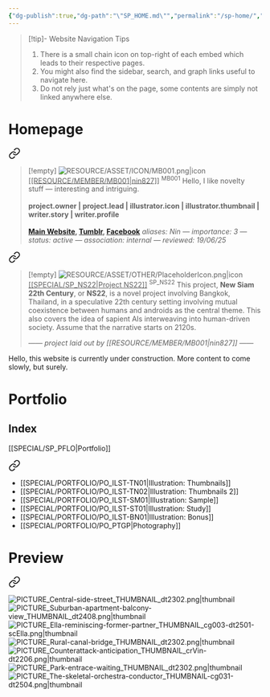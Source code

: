 ```yaml
---
{"dg-publish":true,"dg-path":"\"SP_HOME.md\"","permalink":"/sp-home/","title":"NS22 Homepage","tags":["-special","gardenEntry"]}
---
```


>[!tip]- Website Navigation Tips
> 1. There is a small chain icon on top-right of each embed which leads to their respective pages.
> 2. You might also find the sidebar, search, and graph links useful to navigate here.
> 3. Do not rely just what's on the page, some contents are simply not linked anywhere else.

# Homepage


<div class="transclusion internal-embed is-loaded"><a class="markdown-embed-link" href="/resource/member/mb-001/#profile" aria-label="Open link"><svg xmlns="http://www.w3.org/2000/svg" width="24" height="24" viewBox="0 0 24 24" fill="none" stroke="currentColor" stroke-width="2" stroke-linecap="round" stroke-linejoin="round" class="svg-icon lucide-link"><path d="M10 13a5 5 0 0 0 7.54.54l3-3a5 5 0 0 0-7.07-7.07l-1.72 1.71"></path><path d="M14 11a5 5 0 0 0-7.54-.54l-3 3a5 5 0 0 0 7.07 7.07l1.71-1.71"></path></svg></a><div class="markdown-embed">



>[!empty]
> ![RESOURCE/ASSET/ICON/MB001.png|icon](/img/user/RESOURCE/ASSET/ICON/MB001.png) <u class="title">[[RESOURCE/MEMBER/MB001\|nin827]]</u> <sup class="title">MB001</sup>
> Hello, I like novelty stuff — interesting and intriguing. <b><br><br>project.owner | project.lead | illustrator.icon | illustrator.thumbnail | writer.story | writer.profile</b> <b><br><br>[Main Website](https://nin827.github.io/), [Tumblr](https://www.tumblr.com/nin827), [Facebook](https://www.facebook.com/nin827)</b>
> <i class="small">aliases: Nin — importance: 3 — status: active — association: internal — reviewed: 19/06/25</i>

</div></div>


<div class="transclusion internal-embed is-loaded"><a class="markdown-embed-link" href="/special/sp-ns-22/#profile" aria-label="Open link"><svg xmlns="http://www.w3.org/2000/svg" width="24" height="24" viewBox="0 0 24 24" fill="none" stroke="currentColor" stroke-width="2" stroke-linecap="round" stroke-linejoin="round" class="svg-icon lucide-link"><path d="M10 13a5 5 0 0 0 7.54.54l3-3a5 5 0 0 0-7.07-7.07l-1.72 1.71"></path><path d="M14 11a5 5 0 0 0-7.54-.54l-3 3a5 5 0 0 0 7.07 7.07l1.71-1.71"></path></svg></a><div class="markdown-embed">



>[!empty]
> ![RESOURCE/ASSET/OTHER/PlaceholderIcon.png|icon](/img/user/RESOURCE/ASSET/OTHER/PlaceholderIcon.png) <u class="title">[[SPECIAL/SP_NS22\|Project NS22]]</u> <sup>SP_NS22</sup>
> This project, __New Siam 22th Century__, or __NS22__, is a novel project involving Bangkok, Thailand, in a speculative 22th century setting involving mutual coexistence between humans and androids as the central theme. This also covers the idea of sapient AIs interweaving into human-driven society. Assume that the narrative starts on 2120s.
> 
> <i class="small">—— project laid out by [[RESOURCE/MEMBER/MB001\|nin827]] ——</i>

</div></div>


Hello, this website is currently under construction. More content to come slowly, but surely.

# Portfolio

## Index

[[SPECIAL/SP_PFLO\|Portfolio]]


<div class="transclusion internal-embed is-loaded"><a class="markdown-embed-link" href="/special/sp-pflo/#index" aria-label="Open link"><svg xmlns="http://www.w3.org/2000/svg" width="24" height="24" viewBox="0 0 24 24" fill="none" stroke="currentColor" stroke-width="2" stroke-linecap="round" stroke-linejoin="round" class="svg-icon lucide-link"><path d="M10 13a5 5 0 0 0 7.54.54l3-3a5 5 0 0 0-7.07-7.07l-1.72 1.71"></path><path d="M14 11a5 5 0 0 0-7.54-.54l-3 3a5 5 0 0 0 7.07 7.07l1.71-1.71"></path></svg></a><div class="markdown-embed">



- [[SPECIAL/PORTFOLIO/PO_ILST-TN01\|Illustration: Thumbnails]]
- [[SPECIAL/PORTFOLIO/PO_ILST-TN02\|Illustration: Thumbnails 2]]
- [[SPECIAL/PORTFOLIO/PO_ILST-SM01\|Illustration: Sample]]
- [[SPECIAL/PORTFOLIO/PO_ILST-ST01\|Illustration: Study]]
- [[SPECIAL/PORTFOLIO/PO_ILST-BN01\|Illustration: Bonus]]
- [[SPECIAL/PORTFOLIO/PO_PTGP\|Photography]]

</div></div>


# Preview


<div class="transclusion internal-embed is-loaded"><a class="markdown-embed-link" href="/special/sp-pflo/#preview" aria-label="Open link"><svg xmlns="http://www.w3.org/2000/svg" width="24" height="24" viewBox="0 0 24 24" fill="none" stroke="currentColor" stroke-width="2" stroke-linecap="round" stroke-linejoin="round" class="svg-icon lucide-link"><path d="M10 13a5 5 0 0 0 7.54.54l3-3a5 5 0 0 0-7.07-7.07l-1.72 1.71"></path><path d="M14 11a5 5 0 0 0-7.54-.54l-3 3a5 5 0 0 0 7.07 7.07l1.71-1.71"></path></svg></a><div class="markdown-embed">



![PICTURE_Central-side-street_THUMBNAIL_dt2302.png|thumbnail](/img/user/RESOURCE/ASSET/ARTWORK/PICTURE_Central-side-street_THUMBNAIL_dt2302.png)
![PICTURE_Suburban-apartment-balcony-view_THUMBNAIL_dt2408.png|thumbnail](/img/user/RESOURCE/ASSET/ARTWORK/PICTURE_Suburban-apartment-balcony-view_THUMBNAIL_dt2408.png)
![PICTURE_Ella-reminiscing-former-partner_THUMBNAIL_cg003-dt2501-scElla.png|thumbnail](/img/user/RESOURCE/ASSET/ARTWORK/PICTURE_Ella-reminiscing-former-partner_THUMBNAIL_cg003-dt2501-scElla.png)
![PICTURE_Rural-canal-bridge_THUMBNAIL_dt2302.png|thumbnail](/img/user/RESOURCE/ASSET/ARTWORK/PICTURE_Rural-canal-bridge_THUMBNAIL_dt2302.png)
![PICTURE_Counterattack-anticipation_THUMBNAIL_crVin-dt2206.png|thumbnail](/img/user/RESOURCE/ASSET/ARTWORK/PICTURE_Counterattack-anticipation_THUMBNAIL_crVin-dt2206.png)
![PICTURE_Park-entrace-waiting_THUMBNAIL_dt2302.png|thumbnail](/img/user/RESOURCE/ASSET/ARTWORK/PICTURE_Park-entrace-waiting_THUMBNAIL_dt2302.png)
![PICTURE_The-skeletal-orchestra-conductor_THUMBNAIL-cg031-dt2504.png|thumbnail](/img/user/RESOURCE/ASSET/ARTWORK/PICTURE_The-skeletal-orchestra-conductor_THUMBNAIL-cg031-dt2504.png)

</div></div>
